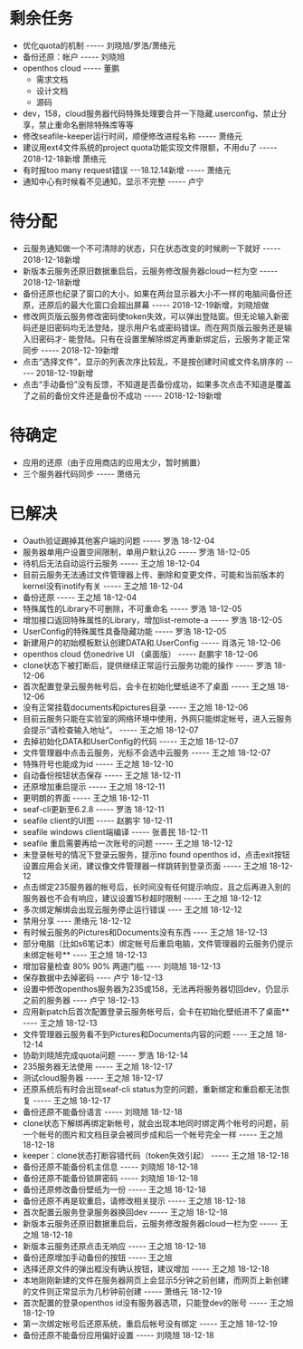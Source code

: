 # 剩余任务 
- 优化quota的机制 ----- 刘晓旭/罗浩/萧络元
- 备份还原：帐户 ----- 刘晓旭 
- openthos cloud ----- 董鹏
  - 需求文档
  - 设计文档
  - 源码
- dev，158，cloud服务器代码特殊处理要合并一下隐藏.userconfig、禁止分享，禁止重命名删除特殊库等等
- 修改seafile-keeper运行时间，顺便修改进程名称 ----- 萧络元
- 建议用ext4文件系统的project quota功能实现文件限额，不用du了 ----- 2018-12-18新增 萧络元
- 有时报too many request错误 ---18.12.14新增 ----- 萧络元
- 通知中心有时候看不见通知，显示不完整 ----- 卢宁

# 待分配
- 云服务通知做一个不可清除的状态，只在状态改变的时候刷一下就好 ----- 2018-12-18新增
- 新版本云服务还原旧数据重启后，云服务修改服务器cloud一栏为空 ----- 2018-12-18新增
- 备份还原也纪录了窗口的大小，如果在两台显示器大小不一样的电脑间备份还原，还原后的最大化窗口会超出屏幕 ----- 2018-12-19新增，刘晓旭做
- 修改网页版云服务修改密码使token失效，可以弹出登陆窗。但无论输入新密码还是旧密码均无法登陆，提示用户名或密码错误。而在网页版云服务还是输入旧密码才- 能登陆。只有在设置里解除绑定再重新绑定后，云服务才能正常同步 ----- 2018-12-19新增
- 点击“选择文件”，显示的列表次序比较乱，不是按创建时间或文件名排序的 ----- 2018-12-19新增
- 点击“手动备份”没有反馈，不知道是否备份成功，如果多次点击不知道是覆盖了之前的备份文件还是备份不成功 ----- 2018-12-19新增

# 待确定
  - 应用的还原（由于应用商店的应用太少，暂时搁置）
  - 三个服务器代码同步 ----- 萧络元
  
# 已解决
  - Oauth验证踢掉其他客户端的问题 ----- 罗浩 18-12-04
  - 服务器单用户设置空间限制，单用户默认2G ----- 罗浩 18-12-05
  - 待机后无法自动运行云服务 ----- 王之旭 18-12-04
  - 目前云服务无法通过文件管理器上传、删除和变更文件，可能和当前版本的kernel没有inotify有关 ----- 王之旭 18-12-04
  - 备份还原 ----- 王之旭 18-12-04
  - 特殊属性的Library不可删除，不可重命名 ----- 罗浩 18-12-05
  - 增加接口返回特殊属性的Library，增加list-remote-a ----- 罗浩 18-12-05
  - UserConfig的特殊属性具备隐藏功能 ----- 罗浩 18-12-05
  - 新建用户的初始模板默认创建DATA和.UserConfig ----- 肖洛元 18-12-06
  - openthos cloud 仿onedrive UI （桌面版） ----- 赵鹏宇 18-12-06
  - clone状态下被打断后，提供继续正常运行云服务功能的操作 ----- 罗浩 18-12-06
  - 首次配置登录云服务帐号后，会卡在初始化壁纸进不了桌面 ----- 王之旭 18-12-06
  - 没有正常挂载documents和pictures目录 ----- 王之旭 18-12-06 
  - 目前云服务只能在实验室的网络环境中使用，外网只能绑定帐号，进入云服务会提示“请检查输入地址“。 ----- 王之旭 18-12-07
  - 去掉初始化DATA和UserConfig的代码 ----- 王之旭 18-12-07
  - 文件管理器中点击云服务，光标不会选中云服务 ----- 王之旭 18-12-07
  - 特殊符号也能成为id ----- 王之旭 18-12-10
  - 自动备份按钮状态保存 ----- 王之旭 18-12-11
  - 还原增加重启提示 ----- 王之旭 18-12-11
  - 更明朗的界面 ----- 王之旭 18-12-11
  - seaf-cli更新至6.2.8 ----- 罗浩 18-12-11
  - seafile client的UI图 ----- 赵鹏宇 18-12-11
  - seafile windows client端编译 ----- 张善民 18-12-11
  - seafile 重启需要再给一次账号的问题 ----- 王之旭 18-12-12
  - 未登录帐号的情况下登录云服务，提示no found openthos id，点击exit按钮设置应用会关闭，建议像文件管理器一样跳转到登录页面 ----- 王之旭 18-12-12
  - 点击绑定235服务器的帐号后，长时间没有任何提示响应，且之后再进入别的服务器也不会有响应，建议设置15秒超时限制 ----- 王之旭 18-12-12
  - 多次绑定解绑会出现云服务停止运行错误 ---- 王之旭 18-12-12
  - 禁用分享 ---- 萧络元 18-12-12
  - 有时候云服务的Pictures和Documents没有东西 ---- 王之旭 18-12-13
  - 部分电脑（比如s6笔记本）绑定帐号后重启电脑，文件管理器的云服务仍提示未绑定帐号** ---- 王之旭 18-12-13
  - 增加容量检查 80% 90% 两道门槛 ---- 刘晓旭 18-12-13
  - 保存数据中去掉密码 ---- 卢宁 18-12-13
  - 设置中修改openthos服务器为235或158，无法再将服务器切回dev，仍显示之前的服务器 ---- 卢宁 18-12-13
  - 应用新patch后首次配置登录云服务帐号后，会卡在初始化壁纸进不了桌面** ---- 王之旭 18-12-13
  - 文件管理器云服务看不到Pictures和Documents内容的问题 ---- 王之旭 18-12-14
  - 协助刘晓旭完成quota问题 ----- 罗浩 18-12-14
  - 235服务器无法使用 ----- 王之旭 18-12-17
  - 测试cloud服务器 ----- 王之旭 18-12-17
  - 还原系统后有时会出现seaf-cli status为空的问题，重新绑定和重启都无法恢复 ----- 王之旭 18-12-17
  - 备份还原不能备份语言 ----- 刘晓旭 18-12-18
  - clone状态下解绑再绑定新帐号，就会出现本地同时绑定两个帐号的问题，前一个帐号的图片和文档目录会被同步成和后一个帐号完全一样 ----- 王之旭 18-12-18
  - keeper：clone状态打断容错代码（token失效引起） ----- 王之旭 18-12-18
  - 备份还原不能备份机主信息 ----- 刘晓旭 18-12-18
  - 备份还原不能备份锁屏密码 ----- 刘晓旭 18-12-18
  - 备份还原修改备份壁纸为一份 ----- 王之旭 18-12-18
  - 备份还原不再是软重启，请修改相关提示 ----- 王之旭 18-12-18
  - 首次配置云服务登录服务器换回dev ----- 王之旭 18-12-18
  - 新版本云服务还原旧数据重启后，云服务修改服务器cloud一栏为空 ----- 王之旭 18-12-18
  - 新版本云服务还原点击无响应 ----- 王之旭 18-12-18
  - 备份还原增加手动备份的按钮 ----- 王之旭
  - 选择还原文件的弹出框没有确认按钮，建议增加 ----- 王之旭 18-12-18
  - 本地刚刚新建的文件在服务器网页上会显示5分钟之前创建，而网页上新创建的文件则正常显示为几秒钟前创建 ----- 萧络元 18-12-19
  - 首次配置的登录openthos id没有服务器选项，只能登dev的账号 ----- 王之旭 18-12-19
  - 第一次绑定帐号后还原系统，重启后帐号没有绑定 ----- 王之旭 18-12-19
  - 备份还原不能备份应用偏好设置 ----- 刘晓旭 18-12-18
  
